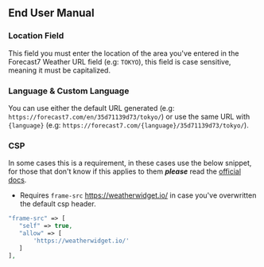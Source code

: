 ## End User Manual

### Location Field
This field you must enter the location of the area you've entered in the Forecast7 Weather URL field (e.g: `TOKYO`), this field is case sensitive, meaning it must be capitalized.

### Language & Custom Language
You can use either the default URL generated (e.g: `https://forecast7.com/en/35d71139d73/tokyo/`) or use the same URL with `{language}` (e.g: `https://forecast7.com/{language}/35d71139d73/tokyo/`).

### CSP
In some cases this is a requirement, in these cases use the below snippet, for those that don't know if this applies to them ***please*** read the [official docs](https://docs.humhub.org/docs/admin/security/#web-security-configuration).
 - Requires `frame-src` https://weatherwidget.io/ in case you've overwritten the default csp header.
 
 ```php
"frame-src" => [
    "self" => true,
    "allow" => [
        'https://weatherwidget.io/'
    ]
],
```

